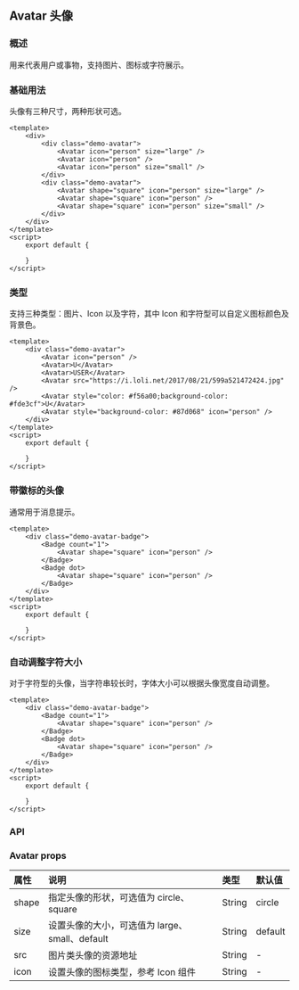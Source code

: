 ## Avatar 头像

### 概述
用来代表用户或事物，支持图片、图标或字符展示。
### 基础用法
头像有三种尺寸，两种形状可选。

```
<template>
    <div>
        <div class="demo-avatar">
            <Avatar icon="person" size="large" />
            <Avatar icon="person" />
            <Avatar icon="person" size="small" />
        </div>
        <div class="demo-avatar">
            <Avatar shape="square" icon="person" size="large" />
            <Avatar shape="square" icon="person" />
            <Avatar shape="square" icon="person" size="small" />
        </div>
    </div>
</template>
<script>
    export default {
        
    }
</script>

```


<!--divider-->
### 类型
支持三种类型：图片、Icon 以及字符，其中 Icon 和字符型可以自定义图标颜色及背景色。

```
<template>
    <div class="demo-avatar">
        <Avatar icon="person" />
        <Avatar>U</Avatar>
        <Avatar>USER</Avatar>
        <Avatar src="https://i.loli.net/2017/08/21/599a521472424.jpg" />
        <Avatar style="color: #f56a00;background-color: #fde3cf">U</Avatar>
        <Avatar style="background-color: #87d068" icon="person" />
    </div>
</template>
<script>
    export default {
        
    }
</script>

```


<!--divider-->
### 带徽标的头像
通常用于消息提示。

```
<template>
    <div class="demo-avatar-badge">
        <Badge count="1">
            <Avatar shape="square" icon="person" />
        </Badge>
        <Badge dot>
            <Avatar shape="square" icon="person" />
        </Badge>
    </div>
</template>
<script>
    export default {
        
    }
</script>

```


<!--divider-->
### 自动调整字符大小
对于字符型的头像，当字符串较长时，字体大小可以根据头像宽度自动调整。

```
<template>
    <div class="demo-avatar-badge">
        <Badge count="1">
            <Avatar shape="square" icon="person" />
        </Badge>
        <Badge dot>
            <Avatar shape="square" icon="person" />
        </Badge>
    </div>
</template>
<script>
    export default {
        
    }
</script>

```


<!--divider-->

### API



### Avatar props
<!--table-->
| 属性    | 说明                               | 类型     | 默认值     |
| :---- | :------------------------------- | :----- | :------ |
| shape | 指定头像的形状，可选值为 circle、square       | String | circle  |
| size  | 设置头像的大小，可选值为 large、small、default | String | default |
| src   | 图片类头像的资源地址                       | String | -       |
| icon  | 设置头像的图标类型，参考 Icon 组件             | String | -       |
<!--table-->
<!--divider-->
